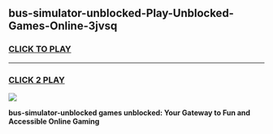 
## bus-simulator-unblocked-Play-Unblocked-Games-Online-3jvsq
<h3>
<a href="https://premium76.site?title=bus-simulator-unblocked&ref=25A">CLICK TO PLAY</a></h3>
<hr>

<h3>
<a href="https://premium76.site?title=bus-simulator-unblocked&ref=25A">CLICK 2 PLAY</a>
  
</h3>

<a href="https://premium76.site?title=bus-simulator-unblocked&ref=25A"><img src="https://clearcache.store/games.png"></a>


**bus-simulator-unblocked games unblocked: Your Gateway to Fun and Accessible Online Gaming**

